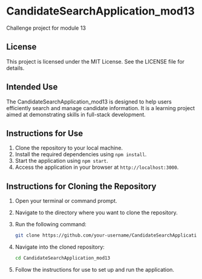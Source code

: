 # CandidateSearchApplication_mod13
Challenge project for module 13
## License

This project is licensed under the MIT License. See the LICENSE file for details.

## Intended Use

The CandidateSearchApplication_mod13 is designed to help users efficiently search and manage candidate information. It is a learning project aimed at demonstrating skills in full-stack development.

## Instructions for Use

1. Clone the repository to your local machine.
2. Install the required dependencies using `npm install`.
3. Start the application using `npm start`.
4. Access the application in your browser at `http://localhost:3000`.

## Instructions for Cloning the Repository

1. Open your terminal or command prompt.
2. Navigate to the directory where you want to clone the repository.
3. Run the following command:

    ```bash
    git clone https://github.com/your-username/CandidateSearchApplication_mod13.git
    ```

4. Navigate into the cloned repository:

    ```bash
    cd CandidateSearchApplication_mod13
    ```

5. Follow the instructions for use to set up and run the application.